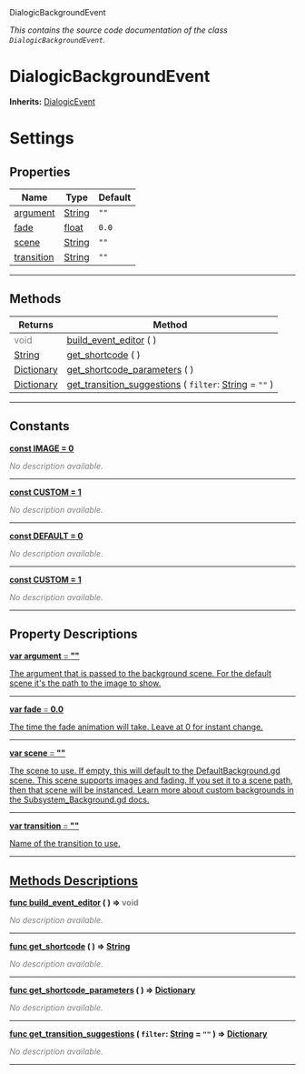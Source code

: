
<div class="header-banner purple">
<div class="header-label purple">DialogicBackgroundEvent</div>
</div>

*This contains the source code documentation of the class `DialogicBackgroundEvent`.*
        
# DialogicBackgroundEvent
**Inherits:** [DialogicEvent](class_dialogicevent.md)

# Settings
## Properties
Name | Type | Default 
--- | --- | --- 
[<span class="hljs-title">argument</span>](#property-argument) | [String](https://docs.godotengine.org/en/latest/classes/class_string.html#class-string) |  `""` 
[<span class="hljs-title">fade</span>](#property-fade) | [float](https://docs.godotengine.org/en/latest/classes/class_float.html#class-float) |  `0.0` 
[<span class="hljs-title">scene</span>](#property-scene) | [String](https://docs.godotengine.org/en/latest/classes/class_string.html#class-string) |  `""` 
[<span class="hljs-title">transition</span>](#property-transition) | [String](https://docs.godotengine.org/en/latest/classes/class_string.html#class-string) |  `""` 
--- 

## Methods
Returns | Method 
--- | --- 
<span style = "color: gray">void</span> | [<span class="hljs-title">build_event_editor</span>](#property-build_event_editor) ( ) 
<span class="hljs-attribute">[String](https://docs.godotengine.org/en/latest/classes/class_string.html#class-string)</span> | [<span class="hljs-title">get_shortcode</span>](#property-get_shortcode) ( ) 
<span class="hljs-attribute">[Dictionary](https://docs.godotengine.org/en/latest/classes/class_dictionary.html#class-dictionary)</span> | [<span class="hljs-title">get_shortcode_parameters</span>](#property-get_shortcode_parameters) ( ) 
<span class="hljs-attribute">[Dictionary](https://docs.godotengine.org/en/latest/classes/class_dictionary.html#class-dictionary)</span> | [<span class="hljs-title">get_transition_suggestions</span>](#property-get_transition_suggestions) ( `filter`: [String](https://docs.godotengine.org/en/latest/classes/class_string.html#class-string) = `""` ) 
--- 
## Constants


<a class="header" id="constant-IMAGE" href="#constant-IMAGE">**<span class="hljs-attribute">const</span> <span class="hljs-title">IMAGE</span><span class="hljs-comment"> = 0</span>**</a>



 <span style = "color: gray">*No description available.*</span> 

---


<a class="header" id="constant-CUSTOM" href="#constant-CUSTOM">**<span class="hljs-attribute">const</span> <span class="hljs-title">CUSTOM</span><span class="hljs-comment"> = 1</span>**</a>



 <span style = "color: gray">*No description available.*</span> 

---


<a class="header" id="constant-DEFAULT" href="#constant-DEFAULT">**<span class="hljs-attribute">const</span> <span class="hljs-title">DEFAULT</span><span class="hljs-comment"> = 0</span>**</a>



 <span style = "color: gray">*No description available.*</span> 

---


<a class="header" id="constant-CUSTOM" href="#constant-CUSTOM">**<span class="hljs-attribute">const</span> <span class="hljs-title">CUSTOM</span><span class="hljs-comment"> = 1</span>**</a>



 <span style = "color: gray">*No description available.*</span> 

---
## Property Descriptions



<a class="header" id="property-argument" href="#property-argument">**<span class="hljs-attribute">var</span> <span class="hljs-title">argument</span> <span style = "color: gray"> = </span> ""** 



The argument that is passed to the background scene. For the default scene it's the path to the image to show.

---



<a class="header" id="property-fade" href="#property-fade">**<span class="hljs-attribute">var</span> <span class="hljs-title">fade</span> <span style = "color: gray"> = </span> 0.0** 



The time the fade animation will take. Leave at 0 for instant change.

---



<a class="header" id="property-scene" href="#property-scene">**<span class="hljs-attribute">var</span> <span class="hljs-title">scene</span> <span style = "color: gray"> = </span> ""** 



The scene to use. If empty, this will default to the DefaultBackground.gd scene. This scene supports images and fading. If you set it to a scene path, then that scene will be instanced. Learn more about custom backgrounds in the Subsystem_Background.gd docs.

---



<a class="header" id="property-transition" href="#property-transition">**<span class="hljs-attribute">var</span> <span class="hljs-title">transition</span> <span style = "color: gray"> = </span> ""** 



Name of the transition to use.

---

## Methods Descriptions



<a class="header" id="method-build_event_editor" href="#method-build_event_editor">**<span class="hljs-attribute">func</span> [<span class="hljs-title">build_event_editor</span>](#property-build_event_editor) ( )</a>  ⇒ <span style = "color: gray">void</span>** 



 <span style = "color: gray">*No description available.*</span> 

---



<a class="header" id="method-get_shortcode" href="#method-get_shortcode">**<span class="hljs-attribute">func</span> [<span class="hljs-title">get_shortcode</span>](#property-get_shortcode) ( )</a>  ⇒ <span class="hljs-attribute">[String](https://docs.godotengine.org/en/latest/classes/class_string.html#class-string)</span>** 



 <span style = "color: gray">*No description available.*</span> 

---



<a class="header" id="method-get_shortcode_parameters" href="#method-get_shortcode_parameters">**<span class="hljs-attribute">func</span> [<span class="hljs-title">get_shortcode_parameters</span>](#property-get_shortcode_parameters) ( )</a>  ⇒ <span class="hljs-attribute">[Dictionary](https://docs.godotengine.org/en/latest/classes/class_dictionary.html#class-dictionary)</span>** 



 <span style = "color: gray">*No description available.*</span> 

---



<a class="header" id="method-get_transition_suggestions" href="#method-get_transition_suggestions">**<span class="hljs-attribute">func</span> [<span class="hljs-title">get_transition_suggestions</span>](#property-get_transition_suggestions) ( `filter`: [String](https://docs.godotengine.org/en/latest/classes/class_string.html#class-string) = `""` )</a>  ⇒ <span class="hljs-attribute">[Dictionary](https://docs.godotengine.org/en/latest/classes/class_dictionary.html#class-dictionary)</span>** 



 <span style = "color: gray">*No description available.*</span> 

---

